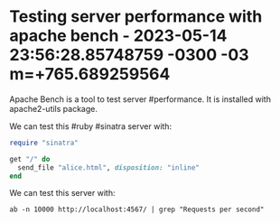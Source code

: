 # Testing server performance with apache bench - 2023-05-14 23:56:28.85748759 -0300 -03 m=+765.689259564

Apache Bench is a tool to test server #performance. It is installed with apache2-utils package.

We can test this #ruby #sinatra server with:

```ruby
require "sinatra"

get "/" do
  send_file "alice.html", disposition: "inline"
end
```

We can test this server with:

```shell
ab -n 10000 http://localhost:4567/ | grep "Requests per second"
```


